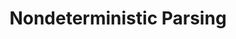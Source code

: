 ---
word: "true"

types: "word"

title: "Nondeterministic Parsing"

categories: ['']

tags: ['Nondeterministic', 'Parsing']

arabic: 'تحليل غير محدد'

arexps: []

enwords: ['Nondeterministic Parsing']

enexps: []

arlexicons: 'ح'

enlexicons: 'N'

authors: ['Ruqayya Roshdy']

translators: ['']

citations: 'مقدمة في حوسبة اللغة العربية'

sources: 'مركز الملك عبدالله بن عبدالعزيز الدولي لخدمة اللغة العربية'

slug: ""
---
